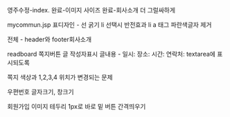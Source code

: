 ﻿영주수정-index.
완료-이미지 사이즈
완료-회사소개 더 그럴싸하게

mycommun.jsp 
표디자인 - 선 굵기
li 선택시 반전효과
li a 태그 파란색글자 제거

전체 - header와 footer회사소개

readboard
쪽지버튼
글 작성자표시
글내용 - 일시: 장소: 시간: 연락처: textarea에 표시되도록

쪽지
색상과 1,2,3,4 위치가 변경되는 문제

우편번호
글자크기, 창크기

회원가입
이미지 테두리 1px로
바로 밑 버튼 간격띄우기

